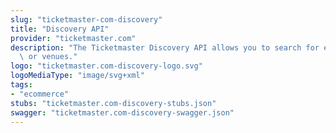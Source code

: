 ```yaml
---
slug: "ticketmaster-com-discovery"
title: "Discovery API"
provider: "ticketmaster.com"
description: "The Ticketmaster Discovery API allows you to search for events, attractions,\
  \ or venues."
logo: "ticketmaster.com-discovery-logo.svg"
logoMediaType: "image/svg+xml"
tags:
- "ecommerce"
stubs: "ticketmaster.com-discovery-stubs.json"
swagger: "ticketmaster.com-discovery-swagger.json"
---
```

